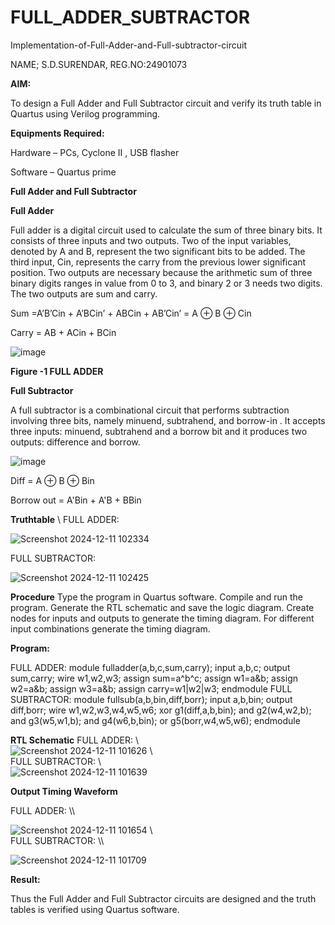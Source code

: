 # FULL_ADDER_SUBTRACTOR

Implementation-of-Full-Adder-and-Full-subtractor-circuit

NAME; S.D.SURENDAR, REG.NO:24901073

**AIM:**

To design a Full Adder and Full Subtractor circuit and verify its truth table in Quartus using Verilog programming.

**Equipments Required:**

Hardware – PCs, Cyclone II , USB flasher

Software – Quartus prime

**Full Adder and Full Subtractor**

**Full Adder**

Full adder is a digital circuit used to calculate the sum of three binary bits. It consists of three inputs and two outputs. Two of the input variables, denoted by A and B, represent the two significant bits to be added. The third input, Cin, represents the carry from the previous lower significant position. Two outputs are necessary because the arithmetic sum of three binary digits ranges in value from 0 to 3, and binary 2 or 3 needs two digits. The two outputs are sum and carry.

Sum =A’B’Cin + A’BCin’ + ABCin + AB’Cin’ = A ⊕ B ⊕ Cin 

Carry = AB + ACin + BCin

![image](https://github.com/naavaneetha/FULL_ADDER_SUBTRACTOR/assets/154305477/0f30ba51-5ffb-4198-845f-18e054f675e7)

**Figure -1 FULL ADDER**

**Full Subtractor**

A full subtractor is a combinational circuit that performs subtraction involving three bits, namely minuend, subtrahend, and borrow-in . It accepts three inputs: minuend, subtrahend and a borrow bit and it produces two outputs: difference and borrow.

![image](https://github.com/naavaneetha/FULL_ADDER_SUBTRACTOR/assets/154305477/02b24f51-ab51-4304-9ad6-7b81ffc1ead5)

Diff = A ⊕ B ⊕ Bin 

Borrow out = A'Bin + A'B + BBin

**Truthtable**
\\
FULL ADDER:

  ![Screenshot 2024-12-11 102334](https://github.com/user-attachments/assets/7983e997-caad-4a91-88e5-7fcf8b1e3f45)
  
FULL SUBTRACTOR:

  ![Screenshot 2024-12-11 102425](https://github.com/user-attachments/assets/4e73069f-f78a-4a18-b8d5-0dcae025aee0)


**Procedure**
Type the program in Quartus software.
Compile and run the program.
Generate the RTL schematic and save the logic diagram.
Create nodes for inputs and outputs to generate the timing diagram.
For different input combinations generate the timing diagram.


**Program:**

FULL ADDER:
module fulladder(a,b,c,sum,carry); input a,b,c; output sum,carry; wire w1,w2,w3; assign
sum=a^b^c; assign w1=a&b; assign w2=a&b; assign w3=a&b; assign carry=w1|w2|w3;
endmodule
FULL SUBTRACTOR:
module fullsub(a,b,bin,diff,borr); input a,b,bin; output diff,borr; wire w1,w2,w3,w4,w5,w6;
xor g1(diff,a,b,bin); and g2(w4,w2,b); and g3(w5,w1,b); and g4(w6,b,bin); or
g5(borr,w4,w5,w6); endmodule

**RTL Schematic**
FULL ADDER:
\\\
  ![Screenshot 2024-12-11 101626](https://github.com/user-attachments/assets/7aab30a0-db8f-4723-a4c9-c915d160b118)
\\\
FULL SUBTRACTOR:
\\\
  ![Screenshot 2024-12-11 101639](https://github.com/user-attachments/assets/b9e1dd1a-49ed-4f3a-930b-b42a6b5a7aae)


**Output Timing Waveform**

FULL ADDER:
\\\

  ![Screenshot 2024-12-11 101654](https://github.com/user-attachments/assets/71b8a84b-74f1-4000-8a55-a58d738ea430)
\\\
FULL SUBTRACTOR:
\\\

  ![Screenshot 2024-12-11 101709](https://github.com/user-attachments/assets/6260a014-73c0-4223-a9bf-08fcf9db9bfa)

**Result:**

Thus the Full Adder and Full Subtractor circuits are designed and the truth tables is verified using Quartus software.



